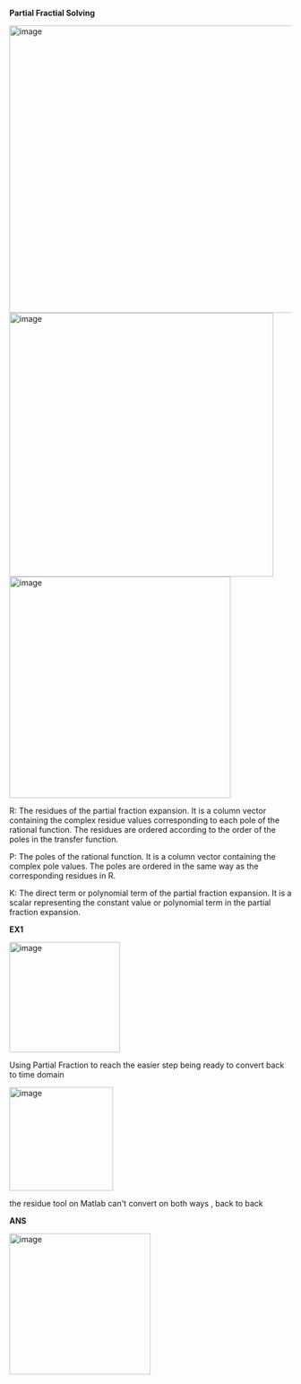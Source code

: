 **Partial Fractial Solving**

<img width="513" alt="image" src="https://github.com/PeerawatAltoTechCourse/Linear-Control/assets/132571902/ac4a86f6-52c7-4ed9-9d4f-d81f1492cb2d">

<img width="471" alt="image" src="https://github.com/PeerawatAltoTechCourse/Linear-Control/assets/132571902/3a037485-4306-4e81-ab24-0dbd0efc543c">

<img width="395" alt="image" src="https://github.com/PeerawatAltoTechCourse/Linear-Control/assets/132571902/3022dff0-3e10-4ac8-951c-13cb5602750b">

R: The residues of the partial fraction expansion. It is a column vector containing the complex residue values corresponding to each pole of the rational function. The residues are ordered according to the order of the poles in the transfer function.

P: The poles of the rational function. It is a column vector containing the complex pole values. The poles are ordered in the same way as the corresponding residues in R.

K: The direct term or polynomial term of the partial fraction expansion. It is a scalar representing the constant value or polynomial term in the partial fraction expansion.



**EX1**

<img width="197" alt="image" src="https://github.com/PeerawatAltoTechCourse/Linear-Control/assets/132571902/6ef0502b-1ce3-4588-97fb-c8270baed567">

Using Partial Fraction to reach the easier step being ready to convert back to time domain 


<img width="185" alt="image" src="https://github.com/PeerawatAltoTechCourse/Linear-Control/assets/132571902/b0fa4fc3-096a-437c-b2d9-bb17579b917f">

the residue tool on Matlab can't convert on both ways , back to back

**ANS**

<img width="252" alt="image" src="https://github.com/PeerawatAltoTechCourse/Linear-Control/assets/132571902/3674eacc-1583-4842-9fa6-a67d92cae0a7">


